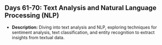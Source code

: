 ## Days 61-70: Text Analysis and Natural Language Processing (NLP)
- **Description:** Diving into text analysis and NLP, exploring techniques for sentiment analysis, text classification, and entity recognition to extract insights from textual data.
